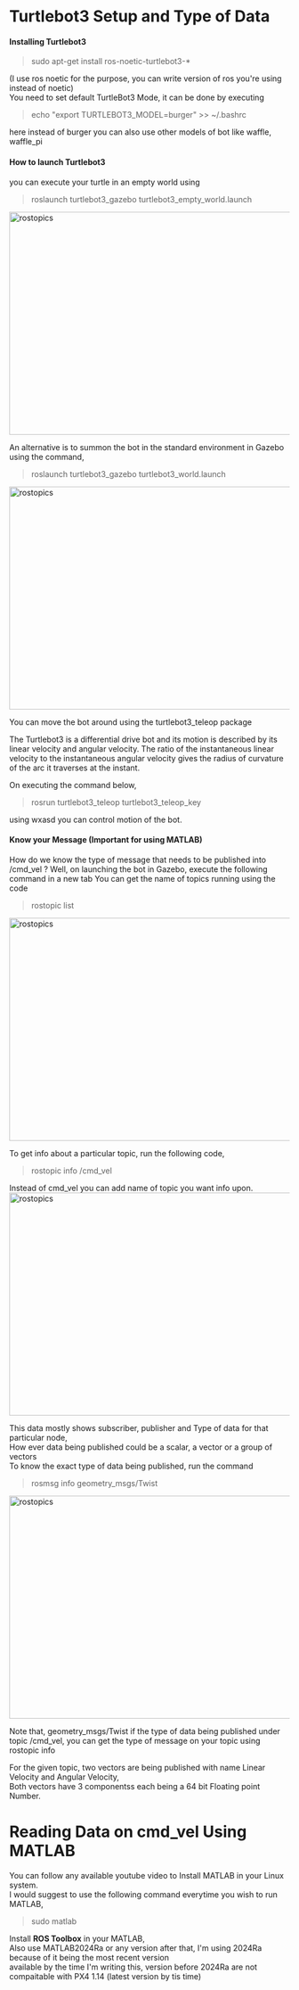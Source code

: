 # Turtlebot3 Setup and Type of Data

#### Installing Turtlebot3
> sudo apt-get install ros-noetic-turtlebot3-*

(I use ros noetic for the purpose, you can write version of ros you're using instead of noetic) <br>
You need to set default TurtleBot3 Mode, it can be done by executing
> echo "export TURTLEBOT3_MODEL=burger" >> ~/.bashrc

here instead of burger you can also use other models of bot like waffle, waffle_pi

#### How to launch Turtlebot3
you can execute your turtle in an empty world using
> roslaunch turtlebot3_gazebo turtlebot3_empty_world.launch
<img src="https://github.com/Ayush-1081/ROS_simulink/assets/132341349/526bea55-f27a-4fd5-bc8e-c48cae46b2b1" alt="rostopics" width="600" height="400">

An alternative is to summon the bot in the standard environment in Gazebo using the command,
> roslaunch turtlebot3_gazebo turtlebot3_world.launch

<img src="https://github.com/Ayush-1081/ROS_simulink/assets/132341349/8479546c-9adb-4b39-8a07-f8c9d9ed414b" alt="rostopics" width="600" height="400">

You can move the bot around using the turtlebot3_teleop package

The Turtlebot3 is a differential drive bot and its motion is described by its linear velocity and angular velocity. The ratio of the instantaneous
linear velocity to the instantaneous angular velocity gives the radius of curvature of the arc it traverses at the instant.

On executing the command below,
> rosrun turtlebot3_teleop turtlebot3_teleop_key

using wxasd you can control motion of the bot.

#### Know your Message (Important for using MATLAB)
How do we know the type of message that needs to be published into /cmd_vel ? Well, on launching the bot in Gazebo, execute the following command in a new tab
You can get the name of topics running using the code
> rostopic list
<img src="https://github.com/Ayush-1081/ROS_simulink/assets/132341349/176db555-8778-4f8c-9c7c-a6045d4e9b81" alt="rostopics" width="600" height="400">

To get info about a particular topic, run the following code,
> rostopic info /cmd_vel

Instead of cmd_vel you can add name of topic you want info upon.
<img src="https://github.com/Ayush-1081/ROS_simulink/assets/132341349/ad8cdfa5-5a36-4559-ab1e-053f5a783dbc" alt="rostopics" width="600" height="400">


This data mostly shows subscriber, publisher and Type of data for that particular node, <br>
How ever data being published could be a scalar, a vector or a group of vectors <br>
To know the exact type of data being published, run the command
> rosmsg info geometry_msgs/Twist

<img src="https://github.com/Ayush-1081/ROS_simulink/assets/132341349/f5442c73-03c8-474c-a4f0-ed71c0ea0eb8" alt="rostopics" width="600" height="400">

Note that, geometry_msgs/Twist if the type of data being published under topic /cmd_vel, you can get the type
of message on your topic using rostopic info <topic>

For the given topic, two vectors are being published with name Linear Velocity and Angular Velocity,<br>
Both vectors have 3 componentss each being a 64 bit Floating point Number.


# Reading Data on cmd_vel Using MATLAB

You can follow any available youtube video to Install MATLAB in your Linux system.<br>
I would suggest to use the following command everytime you wish to run MATLAB,
> sudo matlab

Install **ROS Toolbox** in your MATLAB,<br>
Also use MATLAB2024Ra or any version after that, I'm using 2024Ra because of it being the most recent version <br>
available by the time I'm writing this, version before 2024Ra are not compaitable with PX4 1.14 (latest version by tis time)

